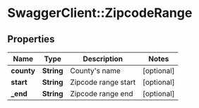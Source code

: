 # SwaggerClient::ZipcodeRange

## Properties
Name | Type | Description | Notes
------------ | ------------- | ------------- | -------------
**county** | **String** | County&#39;s name | [optional] 
**start** | **String** | Zipcode range start | [optional] 
**_end** | **String** | Zipcode range end | [optional] 


